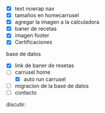 

- [x] text nowrap nav
- [x] tamaños en homecarrusel
- [x] agregar la imagen a la calculadora
- [x] baner de recetas
- [x] imagen footer
- [x] Certificaciones

base de datos
- [x] link de baner de resetas
- [ ] carrusel home
  - [x] auto run carrusel 
- [ ] migracion de la base de datos
- [ ] contacto

discutir:
